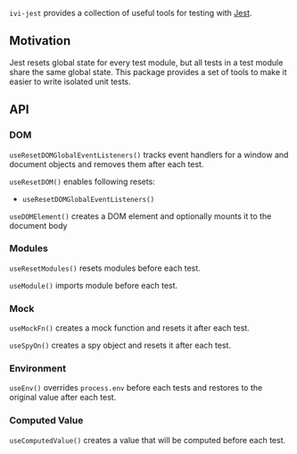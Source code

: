 `ivi-jest` provides a collection of useful tools for testing with [Jest](https://jestjs.io/).

## Motivation

Jest resets global state for every test module, but all tests in a test module share the same global state. This package
provides a set of tools to make it easier to write isolated unit tests.

## API

### DOM

`useResetDOMGlobalEventListeners()` tracks event handlers for a window and document objects and removes them after
each test.

`useResetDOM()` enables following resets:

- `useResetDOMGlobalEventListeners()`

`useDOMElement()` creates a DOM element and optionally mounts it to the document body

### Modules

`useResetModules()` resets modules before each test.

`useModule()` imports module before each test.

### Mock

`useMockFn()` creates a mock function and resets it after each test.

`useSpyOn()` creates a spy object and resets it after each test.

### Environment

`useEnv()` overrides `process.env` before each tests and restores to the original value after each test.

### Computed Value

`useComputedValue()` creates a value that will be computed before each test.
